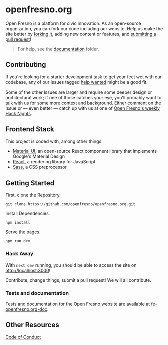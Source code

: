 # openfresno.org

Open Fresno is a platform for civic innovation. As an open-source organization, you can fork our code including our
website. Help us make the site better by [forking it](https://help.github.com/articles/fork-a-repo/), adding new content
or features, and [submitting a pull request](https://help.github.com/articles/creating-a-pull-request/)!

> For help, see the [documentation](/public/documentation) folder.

## Contributing

If you're looking for a starter development task to get your feet wet with our codebase, any of our Issues
tagged [help wanted](https://github.com/openfresno/openfresno.org/issues) might be a good fit.

Some of the other Issues are larger and require some deeper design or architectural work; if one of those catches your
eye, you'll probably want to talk with us for some more context and background. Either comment on the Issue or — even
better — catch up with us at one of [Open Fresno's weekly Hack Nights](https://www.meetup.com/openfresno/).

## Frontend Stack

This project is coded with, among other things:

- [Material UI](https://mui.com/material-ui/), an open-source React component library that implements Google's Material
  Design
- [React](https://facebook.github.io/react/), a rendering library for JavaScript
- [Sass](https://sass-lang.com/), a CSS preprocessor

## Getting Started

First, clone the Repository.

```shell
git clone https://github.com/openfresno/openfresno.org.git
```

Install Dependencies.

```shell
npm install
```

Serve the pages.

```shell
npm run dev
```

### Hack Away

With `next dev` running, you should be able to access the site on [http://localhost:3000](http://localhost:3000)!

Contribute, change things, submit a pull request! We will all contribute.

### Tests and documentation

Tests and documentation for the Open Fresno website are available
at [fe-openfresno.org-doc](https://github.com/openfresno/openfresno.org).

## Other Resources

[Code of Conduct](https://github.com/openfresno/codeofconduct)
